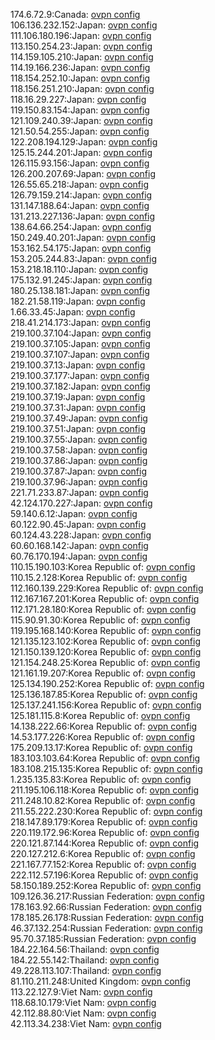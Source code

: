 174.6.72.9:Canada: [ovpn config](vpn/174_6_72_9.ovpn)  
106.136.232.152:Japan: [ovpn config](vpn/106_136_232_152.ovpn)  
111.106.180.196:Japan: [ovpn config](vpn/111_106_180_196.ovpn)  
113.150.254.23:Japan: [ovpn config](vpn/113_150_254_23.ovpn)  
114.159.105.210:Japan: [ovpn config](vpn/114_159_105_210.ovpn)  
114.19.166.236:Japan: [ovpn config](vpn/114_19_166_236.ovpn)  
118.154.252.10:Japan: [ovpn config](vpn/118_154_252_10.ovpn)  
118.156.251.210:Japan: [ovpn config](vpn/118_156_251_210.ovpn)  
118.16.29.227:Japan: [ovpn config](vpn/118_16_29_227.ovpn)  
119.150.83.154:Japan: [ovpn config](vpn/119_150_83_154.ovpn)  
121.109.240.39:Japan: [ovpn config](vpn/121_109_240_39.ovpn)  
121.50.54.255:Japan: [ovpn config](vpn/121_50_54_255.ovpn)  
122.208.194.129:Japan: [ovpn config](vpn/122_208_194_129.ovpn)  
125.15.244.201:Japan: [ovpn config](vpn/125_15_244_201.ovpn)  
126.115.93.156:Japan: [ovpn config](vpn/126_115_93_156.ovpn)  
126.200.207.69:Japan: [ovpn config](vpn/126_200_207_69.ovpn)  
126.55.65.218:Japan: [ovpn config](vpn/126_55_65_218.ovpn)  
126.79.159.214:Japan: [ovpn config](vpn/126_79_159_214.ovpn)  
131.147.188.64:Japan: [ovpn config](vpn/131_147_188_64.ovpn)  
131.213.227.136:Japan: [ovpn config](vpn/131_213_227_136.ovpn)  
138.64.66.254:Japan: [ovpn config](vpn/138_64_66_254.ovpn)  
150.249.40.201:Japan: [ovpn config](vpn/150_249_40_201.ovpn)  
153.162.54.175:Japan: [ovpn config](vpn/153_162_54_175.ovpn)  
153.205.244.83:Japan: [ovpn config](vpn/153_205_244_83.ovpn)  
153.218.18.110:Japan: [ovpn config](vpn/153_218_18_110.ovpn)  
175.132.91.245:Japan: [ovpn config](vpn/175_132_91_245.ovpn)  
180.25.138.181:Japan: [ovpn config](vpn/180_25_138_181.ovpn)  
182.21.58.119:Japan: [ovpn config](vpn/182_21_58_119.ovpn)  
1.66.33.45:Japan: [ovpn config](vpn/1_66_33_45.ovpn)  
218.41.214.173:Japan: [ovpn config](vpn/218_41_214_173.ovpn)  
219.100.37.104:Japan: [ovpn config](vpn/219_100_37_104.ovpn)  
219.100.37.105:Japan: [ovpn config](vpn/219_100_37_105.ovpn)  
219.100.37.107:Japan: [ovpn config](vpn/219_100_37_107.ovpn)  
219.100.37.13:Japan: [ovpn config](vpn/219_100_37_13.ovpn)  
219.100.37.177:Japan: [ovpn config](vpn/219_100_37_177.ovpn)  
219.100.37.182:Japan: [ovpn config](vpn/219_100_37_182.ovpn)  
219.100.37.19:Japan: [ovpn config](vpn/219_100_37_19.ovpn)  
219.100.37.31:Japan: [ovpn config](vpn/219_100_37_31.ovpn)  
219.100.37.49:Japan: [ovpn config](vpn/219_100_37_49.ovpn)  
219.100.37.51:Japan: [ovpn config](vpn/219_100_37_51.ovpn)  
219.100.37.55:Japan: [ovpn config](vpn/219_100_37_55.ovpn)  
219.100.37.58:Japan: [ovpn config](vpn/219_100_37_58.ovpn)  
219.100.37.86:Japan: [ovpn config](vpn/219_100_37_86.ovpn)  
219.100.37.87:Japan: [ovpn config](vpn/219_100_37_87.ovpn)  
219.100.37.96:Japan: [ovpn config](vpn/219_100_37_96.ovpn)  
221.71.233.87:Japan: [ovpn config](vpn/221_71_233_87.ovpn)  
42.124.170.227:Japan: [ovpn config](vpn/42_124_170_227.ovpn)  
59.140.6.12:Japan: [ovpn config](vpn/59_140_6_12.ovpn)  
60.122.90.45:Japan: [ovpn config](vpn/60_122_90_45.ovpn)  
60.124.43.228:Japan: [ovpn config](vpn/60_124_43_228.ovpn)  
60.60.168.142:Japan: [ovpn config](vpn/60_60_168_142.ovpn)  
60.76.170.194:Japan: [ovpn config](vpn/60_76_170_194.ovpn)  
110.15.190.103:Korea Republic of: [ovpn config](vpn/110_15_190_103.ovpn)  
110.15.2.128:Korea Republic of: [ovpn config](vpn/110_15_2_128.ovpn)  
112.160.139.229:Korea Republic of: [ovpn config](vpn/112_160_139_229.ovpn)  
112.167.167.201:Korea Republic of: [ovpn config](vpn/112_167_167_201.ovpn)  
112.171.28.180:Korea Republic of: [ovpn config](vpn/112_171_28_180.ovpn)  
115.90.91.30:Korea Republic of: [ovpn config](vpn/115_90_91_30.ovpn)  
119.195.168.140:Korea Republic of: [ovpn config](vpn/119_195_168_140.ovpn)  
121.135.123.102:Korea Republic of: [ovpn config](vpn/121_135_123_102.ovpn)  
121.150.139.120:Korea Republic of: [ovpn config](vpn/121_150_139_120.ovpn)  
121.154.248.25:Korea Republic of: [ovpn config](vpn/121_154_248_25.ovpn)  
121.161.19.207:Korea Republic of: [ovpn config](vpn/121_161_19_207.ovpn)  
125.134.190.252:Korea Republic of: [ovpn config](vpn/125_134_190_252.ovpn)  
125.136.187.85:Korea Republic of: [ovpn config](vpn/125_136_187_85.ovpn)  
125.137.241.156:Korea Republic of: [ovpn config](vpn/125_137_241_156.ovpn)  
125.181.115.8:Korea Republic of: [ovpn config](vpn/125_181_115_8.ovpn)  
14.138.222.66:Korea Republic of: [ovpn config](vpn/14_138_222_66.ovpn)  
14.53.177.226:Korea Republic of: [ovpn config](vpn/14_53_177_226.ovpn)  
175.209.13.17:Korea Republic of: [ovpn config](vpn/175_209_13_17.ovpn)  
183.103.103.64:Korea Republic of: [ovpn config](vpn/183_103_103_64.ovpn)  
183.108.215.135:Korea Republic of: [ovpn config](vpn/183_108_215_135.ovpn)  
1.235.135.83:Korea Republic of: [ovpn config](vpn/1_235_135_83.ovpn)  
211.195.106.118:Korea Republic of: [ovpn config](vpn/211_195_106_118.ovpn)  
211.248.10.82:Korea Republic of: [ovpn config](vpn/211_248_10_82.ovpn)  
211.55.222.230:Korea Republic of: [ovpn config](vpn/211_55_222_230.ovpn)  
218.147.89.179:Korea Republic of: [ovpn config](vpn/218_147_89_179.ovpn)  
220.119.172.96:Korea Republic of: [ovpn config](vpn/220_119_172_96.ovpn)  
220.121.87.144:Korea Republic of: [ovpn config](vpn/220_121_87_144.ovpn)  
220.127.212.6:Korea Republic of: [ovpn config](vpn/220_127_212_6.ovpn)  
221.167.77.152:Korea Republic of: [ovpn config](vpn/221_167_77_152.ovpn)  
222.112.57.196:Korea Republic of: [ovpn config](vpn/222_112_57_196.ovpn)  
58.150.189.252:Korea Republic of: [ovpn config](vpn/58_150_189_252.ovpn)  
109.126.36.217:Russian Federation: [ovpn config](vpn/109_126_36_217.ovpn)  
178.163.92.66:Russian Federation: [ovpn config](vpn/178_163_92_66.ovpn)  
178.185.26.178:Russian Federation: [ovpn config](vpn/178_185_26_178.ovpn)  
46.37.132.254:Russian Federation: [ovpn config](vpn/46_37_132_254.ovpn)  
95.70.37.185:Russian Federation: [ovpn config](vpn/95_70_37_185.ovpn)  
184.22.164.56:Thailand: [ovpn config](vpn/184_22_164_56.ovpn)  
184.22.55.142:Thailand: [ovpn config](vpn/184_22_55_142.ovpn)  
49.228.113.107:Thailand: [ovpn config](vpn/49_228_113_107.ovpn)  
81.110.211.248:United Kingdom: [ovpn config](vpn/81_110_211_248.ovpn)  
113.22.127.9:Viet Nam: [ovpn config](vpn/113_22_127_9.ovpn)  
118.68.10.179:Viet Nam: [ovpn config](vpn/118_68_10_179.ovpn)  
42.112.88.80:Viet Nam: [ovpn config](vpn/42_112_88_80.ovpn)  
42.113.34.238:Viet Nam: [ovpn config](vpn/42_113_34_238.ovpn)  

